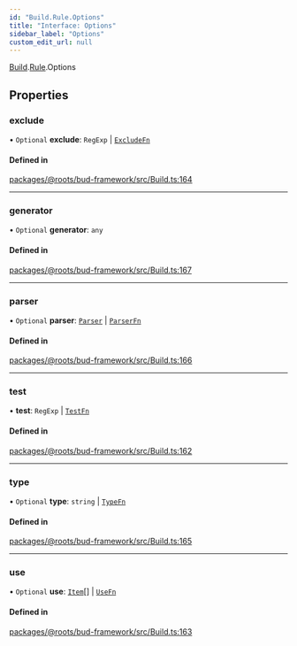 ```yaml
---
id: "Build.Rule.Options"
title: "Interface: Options"
sidebar_label: "Options"
custom_edit_url: null
---
```


[Build](../modules/Build.md).[Rule](../modules/Build.Rule.md).Options

## Properties

### exclude

• `Optional` **exclude**: `RegExp` \| [`ExcludeFn`](../modules/Build.Rule.md#excludefn)

#### Defined in

[packages/@roots/bud-framework/src/Build.ts:164](https://github.com/roots/bud/blob/f85a5e1be/packages/@roots/bud-framework/src/Build.ts#L164)

___

### generator

• `Optional` **generator**: `any`

#### Defined in

[packages/@roots/bud-framework/src/Build.ts:167](https://github.com/roots/bud/blob/f85a5e1be/packages/@roots/bud-framework/src/Build.ts#L167)

___

### parser

• `Optional` **parser**: [`Parser`](Build.Rule.Parser.md) \| [`ParserFn`](../modules/Build.Rule.md#parserfn)

#### Defined in

[packages/@roots/bud-framework/src/Build.ts:166](https://github.com/roots/bud/blob/f85a5e1be/packages/@roots/bud-framework/src/Build.ts#L166)

___

### test

• **test**: `RegExp` \| [`TestFn`](../modules/Build.Rule.md#testfn)

#### Defined in

[packages/@roots/bud-framework/src/Build.ts:162](https://github.com/roots/bud/blob/f85a5e1be/packages/@roots/bud-framework/src/Build.ts#L162)

___

### type

• `Optional` **type**: `string` \| [`TypeFn`](../modules/Build.Rule.md#typefn)

#### Defined in

[packages/@roots/bud-framework/src/Build.ts:165](https://github.com/roots/bud/blob/f85a5e1be/packages/@roots/bud-framework/src/Build.ts#L165)

___

### use

• `Optional` **use**: [`Item`](Build.Item-1.md)[] \| [`UseFn`](../modules/Build.Rule.md#usefn)

#### Defined in

[packages/@roots/bud-framework/src/Build.ts:163](https://github.com/roots/bud/blob/f85a5e1be/packages/@roots/bud-framework/src/Build.ts#L163)
